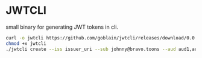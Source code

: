 # JWTCLI

small binary for generating JWT tokens in cli.

```bash
curl -o jwtcli https://github.com/goblain/jwtcli/releases/download/0.0.1/jwtcli-linux-amd64
chmod +x jwtcli
./jwtcli create --iss issuer_uri --sub johnny@bravo.toons --aud aud1,aud2 --exp 300s 
```